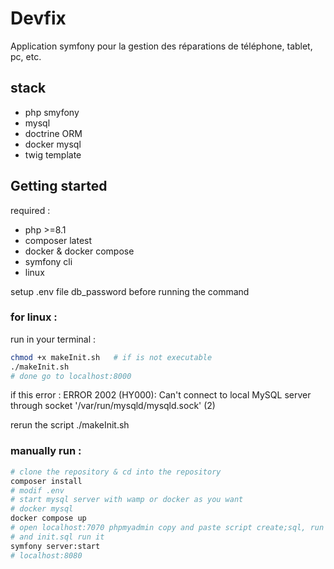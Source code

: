 # Devfix

Application symfony pour la gestion des réparations de téléphone, tablet, pc, etc.

## stack
- php smyfony
- mysql
- doctrine ORM
- docker mysql
- twig template

## Getting started

required :
- php >=8.1
- composer latest
- docker & docker compose
- symfony cli
- linux

setup .env file db_password before running the command

### for linux :
run in your terminal :
```bash
chmod +x makeInit.sh   # if is not executable
./makeInit.sh
# done go to localhost:8000
```
if this error : ERROR 2002 (HY000): Can't connect to local MySQL server through socket '/var/run/mysqld/mysqld.sock' (2)

rerun the script ./makeInit.sh

### manually run :

```bash
# clone the repository & cd into the repository
composer install
# modif .env
# start mysql server with wamp or docker as you want
# docker mysql
docker compose up
# open localhost:7070 phpmyadmin copy and paste script create;sql, run it
# and init.sql run it
symfony server:start
# localhost:8080